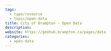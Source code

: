 ```yaml
---
tags:
  - type/resource
  - topic/open-data
title: City of Brampton - Open Data
description: 
website: https://geohub.brampton.ca/pages/data
categories:
  - open-data
---
```

